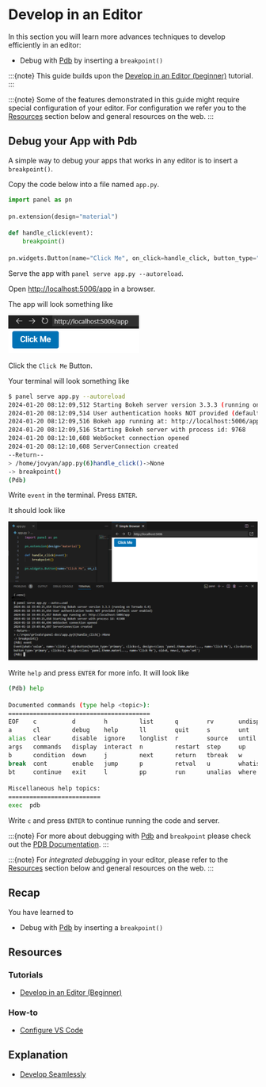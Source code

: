 # Develop in an Editor

In this section you will learn more advances techniques to develop efficiently in an editor:

- Debug with [Pdb](https://docs.python.org/3/library/pdb.html) by inserting a `breakpoint()`

:::{note}
This guide builds upon the [Develop in an Editor (beginner)](../basic/develop_editor.md) tutorial.
:::

:::{note}
Some of the features demonstrated in this guide might require special configuration of your editor. For configuration we refer you to the [Resources](#resources) section below and general resources on the web.
:::

## Debug your App with Pdb

A simple way to debug your apps that works in any editor is to insert a `breakpoint()`.

Copy the code below into a file named `app.py`.

```python
import panel as pn

pn.extension(design="material")

def handle_click(event):
    breakpoint()

pn.widgets.Button(name="Click Me", on_click=handle_click, button_type="primary").servable()
```

Serve the app with `panel serve app.py --autoreload`.

Open [http://localhost:5006/app](http://localhost:5006/app) in a browser.

The app will look something like

![App with `Click Me` button](../../_static/images/develop_editor_click_me.png)

Click the `Click Me` Button.

Your terminal will look something like

```bash
$ panel serve app.py --autoreload
2024-01-20 08:12:09,512 Starting Bokeh server version 3.3.3 (running on Tornado 6.4)
2024-01-20 08:12:09,514 User authentication hooks NOT provided (default user enabled)
2024-01-20 08:12:09,516 Bokeh app running at: http://localhost:5006/app
2024-01-20 08:12:09,516 Starting Bokeh server with process id: 9768
2024-01-20 08:12:10,608 WebSocket connection opened
2024-01-20 08:12:10,608 ServerConnection created
--Return--
> /home/jovyan/app.py(6)handle_click()->None
-> breakpoint()
(Pdb)
```

Write `event` in the terminal. Press `ENTER`.

It should look like

![Breakpoint](../../_static/images/develop_editor_breakpoint.png)

Write `help` and press `ENTER` for more info. It will look like

```bash
(Pdb) help

Documented commands (type help <topic>):
========================================
EOF    c          d        h         list      q        rv       undisplay
a      cl         debug    help      ll        quit     s        unt
alias  clear      disable  ignore    longlist  r        source   until
args   commands   display  interact  n         restart  step     up
b      condition  down     j         next      return   tbreak   w
break  cont       enable   jump      p         retval   u        whatis
bt     continue   exit     l         pp        run      unalias  where

Miscellaneous help topics:
==========================
exec  pdb
```

Write `c` and press `ENTER` to continue running the code and server.

:::{note}
For more about debugging with [Pdb](https://docs.python.org/3/library/pdb.html) and `breakpoint` please check out the [PDB Documentation](https://docs.python.org/3/library/pdb.html).
:::

:::{note}
For *integrated debugging* in your editor, please refer to the [Resources](#resources) section below and general resources on the web.
:::

## Recap

You have learned to

- Debug with [Pdb](https://docs.python.org/3/library/pdb.html) by inserting a `breakpoint()`

## Resources

### Tutorials

- [Develop in an Editor (Beginner)](../basic/develop_editor.md)

### How-to

- [Configure VS Code](../../how_to/editor/vscode_configure.md)

## Explanation

- [Develop Seamlessly](../../explanation/develop_seamlessly.md)
